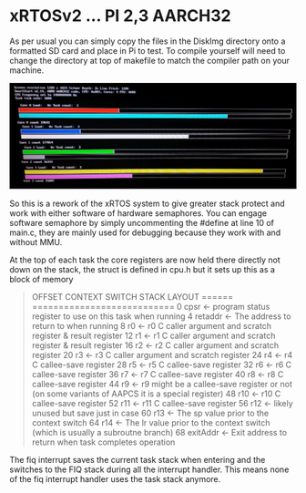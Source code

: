 
# xRTOSv2 ... PI 2,3 AARCH32
As per usual you can simply copy the files in the DiskImg directory onto a formatted SD card and place in Pi to test.
To compile yourself will need to change the directory at top of makefile to match the compiler path on your machine. 
>
![](https://github.com/LdB-ECM/Docs_and_Images/blob/master/Images/xRTOS_SEMS.jpg?raw=true)
>
So this is a rework of the xRTOS system to give greater stack protect and work with either software of hardware semaphores.
You can engage software semaphore by simply uncommenting the #define at line 10 of main.c, they are mainly used for debugging because they work with and without MMU.

At the top of each task the core registers are now held there directly not down on the stack, the struct is defined in cpu.h but it sets up this as a block of memory
     
>OFFSET        CONTEXT SWITCH STACK LAYOUT
>======	      ===========================
>0			cpsr		     <- program status register to use on this task when running
>4			retaddr		<- The address to return to when running
>8			r0			<- r0	C caller argument and scratch register & result register
>12			r1			<- r1	C caller argument and scratch register & result register
>16			r2			<- r2	C caller argument and scratch register
>20			r3			<- r3	C caller argument and scratch register
>24			r4			<- r4	C callee-save register
>28			r5			<- r5	C callee-save register
>32			r6			<- r6	C callee-save register
>36			r7			<- r7	C callee-save register
>40			r8			<- r8	C callee-save register
>44			r9			<- r9	might be a callee-save register or not (on some variants of AAPCS it is a special register)
>48			r10			<- r10	C callee-save register
>52			r11			<- r11	C callee-save register
>56			r12			<- likely unused but save just in case
>60			r13			<- The sp value prior to the context switch 
>64			r14			<- The lr value prior to the context switch (which is usually a subroutne branch)
>68			exitAddr	<- Exit address to return when task completes operation

The fiq interrupt saves the current task stack when entering and the switches to the FIQ stack during all the interrupt handler. This means none of the fiq interrupt handler uses the task stack anymore.
